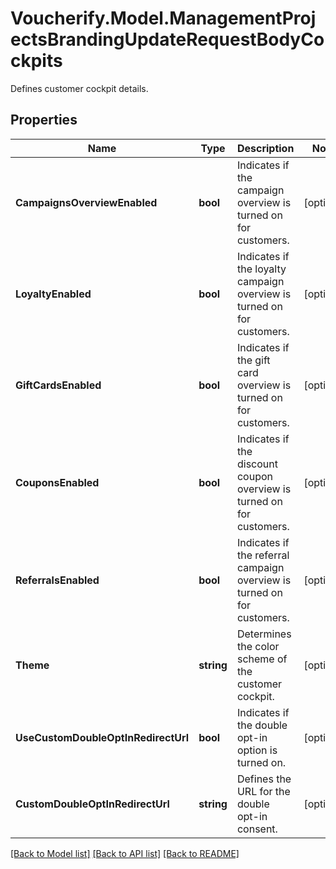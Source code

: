 # Voucherify.Model.ManagementProjectsBrandingUpdateRequestBodyCockpits
Defines customer cockpit details.

## Properties

Name | Type | Description | Notes
------------ | ------------- | ------------- | -------------
**CampaignsOverviewEnabled** | **bool** | Indicates if the campaign overview is turned on for customers. | [optional] 
**LoyaltyEnabled** | **bool** | Indicates if the loyalty campaign overview is turned on for customers. | [optional] 
**GiftCardsEnabled** | **bool** | Indicates if the gift card overview is turned on for customers. | [optional] 
**CouponsEnabled** | **bool** | Indicates if the discount coupon overview is turned on for customers. | [optional] 
**ReferralsEnabled** | **bool** | Indicates if the referral campaign overview is turned on for customers. | [optional] 
**Theme** | **string** | Determines the color scheme of the customer cockpit. | [optional] 
**UseCustomDoubleOptInRedirectUrl** | **bool** | Indicates if the double opt-in option is turned on. | [optional] 
**CustomDoubleOptInRedirectUrl** | **string** | Defines the URL for the double opt-in consent. | [optional] 

[[Back to Model list]](../../README.md#documentation-for-models) [[Back to API list]](../../README.md#documentation-for-api-endpoints) [[Back to README]](../../README.md)

